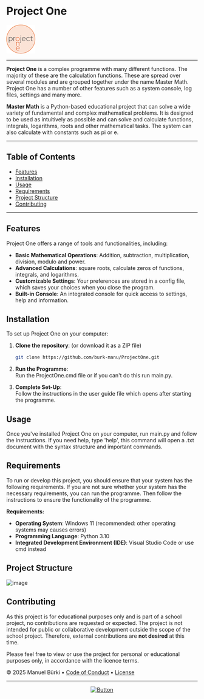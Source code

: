 # Project One

![picture](appdata/icons/ProjectOneIcon.png)


---

**Project One** is a complex programme with many different functions. The majority of these are the calculation functions. These are spread over several modules and are grouped together under the name Master Math. Project One has a number of other features such as a system console, log files, settings and many more.

**Master Math** is a Python-based educational project that can solve a wide variety of fundamental and complex mathematical problems. It is designed to be used as intuitively as possible and can solve and calculate functions, integrals, logarithms, roots and other mathematical tasks. The system can also calculate with constants such as pi or e.

---

## Table of Contents
- [Features](#features)
- [Installation](#installation)
- [Usage](#usage)
- [Requirements](#requirements)
- [Project Structure](#project-structure)
- [Contributing](#contributing)

---

## Features

Project One offers a range of tools and functionalities, including:
- **Basic Mathematical Operations**: Addition, subtraction, multiplication, division, modulo and power.
- **Advanced Calculations**: square roots, calculate zeros of functions, integrals, and logarithms.
- **Customizable Settings**: Your preferences are stored in a config file, which saves your choices when you close the program.
- **Built-in Console**: An integrated console for quick access to settings, help and information.

## Installation

To set up Project One on your computer:

1. **Clone the repository**:
   (or download it as a ZIP file)
   ```bash
   git clone https://github.com/burk-manu/ProjectOne.git

3. **Run the Programme**:  
   Run the ProjectOne.cmd file or if you can't do this run main.py.
   
4. **Complete Set-Up**:  
Follow the instructions in the user guide file which opens after starting the programme.

## Usage
Once you've installed Project One on your computer, run main.py and follow the instructions.
If you need help, type 'help', this command will open a .txt document with the syntax structure and important commands.

## Requirements
To run or develop this project, you should ensure that your system has the following requirements.
If you are not sure whether your system has the necessary requirements, you can run the programme. Then follow the instructions to ensure the functionality of the programme.

**Requirements:**
- **Operating System**: Windows 11 (recommended: other operating systems may causes errors)
- **Programming Language**: Python 3.10
- **Integrated Development Environment (IDE)**: Visual Studio Code or use cmd instead


## Project Structure
![image](appdata/icons/architecture.png)

## Contributing
As this project is for educational purposes only and is part of a school project, no contributions are requested or expected. The project is not intended for public or collaborative development outside the scope of the school project. Therefore, external contributions are **not desired** at this time.

Please feel free to view or use the project for personal or educational purposes only, in accordance with the licence terms.

<footer>





&copy; 2025 Manuel Bürki &bull; [Code of Conduct](https://www.contributor-covenant.org/version/2/1/code_of_conduct/code_of_conduct.md) &bull; [License](LICENSE.md)

</footer>

---

<div align = center>

[![Button](https://img.shields.io/badge/CONTACT-37a779?style=for-the-badge)](mailto:Project.One@gmx.ch)